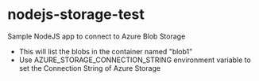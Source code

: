 # nodejs-storage-test
Sample NodeJS app to connect to Azure Blob Storage

- This will list the blobs in the container named "blob1"
- Use AZURE_STORAGE_CONNECTION_STRING environment variable to set the Connection String of Azure Storage
